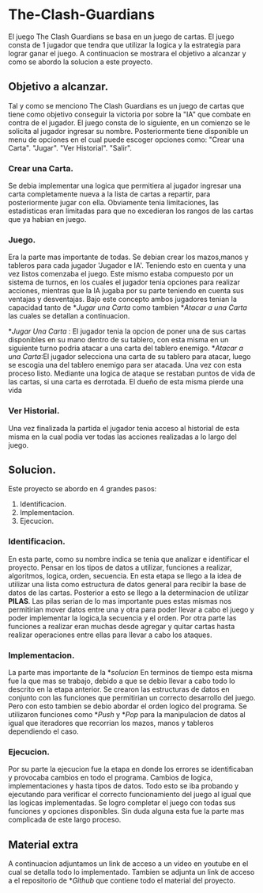 # The-Clash-Guardians
El juego The Clash Guardians se basa en un juego de cartas. El juego consta de 1 jugador que tendra que utilizar la logica y la estrategia para lograr ganar el juego.
A continuacion se mostrara el objetivo a alcanzar y como se abordo la solucion a este proyecto.

## Objetivo a alcanzar.
Tal y como se menciono The Clash Guardians es un juego de cartas que tiene como objetivo conseguir la victoria por sobre la "IA" que combate en contra de el jugador. 
El juego consta de lo siguiente, en un comienzo se le solicita al jugador ingresar su nombre. Posteriormente tiene disponible un menu de opciones en el cual puede escoger opciones como:
"Crear una Carta".
"Jugar".
"Ver Historial".
"Salir".

### Crear una Carta.
Se debia implementar una logica que permitiera al jugador ingresar una carta completamente nueva a la lista de cartas a repartir, para posteriormente jugar con ella.
Obviamente tenia limitaciones, las estadisticas eran limitadas para que no excedieran los rangos de las cartas que ya habian en juego.

### Juego.
Era la parte mas importante de todas. Se debian crear los mazos,manos y tableros para cada jugador 'Jugador e IA'. Teniendo esto en cuenta y una vez listos comenzaba el juego.
Este mismo estaba compuesto por un sistema de turnos, en los cuales el jugador tenia opciones para realizar acciones, mientras que la IA jugaba por su parte teniendo en cuenta sus ventajas y desventajas.
Bajo este concepto ambos jugadores tenian la capacidad tanto de **Jugar una Carta* como tambien **Atacar a una Carta* las cuales se detallan a continuacion.

**Jugar Una Carta* : El jugador tenia la opcion de poner una de sus cartas disponibles en su mano dentro de su tablero, con esta misma en un siguiente turno podria atacar a una carta del tablero enemigo.
**Atacar a una Carta*:El jugador selecciona una carta de su tablero para atacar, luego se escogia una del tablero enemigo para ser atacada. Una vez con esta proceso listo.
                      Mediante una logica de ataque se restaban puntos de vida de las cartas, si una carta es derrotada. El dueño de esta misma pierde una vida

### Ver Historial.
Una vez finalizada la partida el jugador tenia acceso al historial de esta misma en la cual podia ver todas las acciones realizadas a lo largo del juego.

## Solucion.
Este proyecto se abordo en 4 grandes pasos:
1. Identificacion.
2. Implementacion.
3. Ejecucion.

### Identificacion.
En esta parte, como su nombre indica se tenia que analizar e identificar el proyecto. Pensar en los tipos de datos a utilizar, funciones a realizar, algoritmos, logica, orden, secuencia.
En esta etapa se llego a la idea de utilizar una lista como estructura de datos general para recibir la base de datos de las cartas. Posterior a esto se llego a la determinacion de utilizar **PILAS**.
Las pilas serian de lo mas importante pues estas mismas nos permitirian mover datos entre una y otra para poder llevar a cabo el juego y poder implementar la logica,la secuencia y el orden.
Por otra parte las funciones a realizar eran muchas desde agregar y quitar cartas hasta realizar operaciones entre ellas para llevar a cabo los ataques.

### Implementacion.
La parte mas importante de la **solucion* En terminos de tiempo esta misma fue la que mas se trabajo, debido a que se debio llevar a cabo todo lo descrito en la etapa anterior.
Se crearon las estructuras de datos en conjunto con las funciones que permitirian un correcto desarrollo del juego. Pero con esto tambien se debio abordar el orden logico del programa.
Se utilizaron funciones como **Push* y **Pop* para la manipulacion de datos al igual que iteradores que recorrian los mazos, manos y tableros dependiendo el caso.

### Ejecucion.
Por su parte la ejecucion fue la etapa en donde los errores se identificaban y provocaba cambios en todo el programa. Cambios de logica, implementaciones y hasta tipos de datos.
Todo esto se iba probando y ejecutando para verificar el correcto funcionamiento del juego al igual que las logicas implementadas. Se logro completar el juego con todas sus funciones y opciones disponibles.
Sin duda alguna esta fue la parte mas complicada de este largo proceso.

## Material extra
A continuacion adjuntamos un link de acceso a un video en youtube en el cual se detalla todo lo implementado. Tambien se adjunta un link de acceso a el repositorio de **Github* que contiene todo el material del proyecto.


                      
